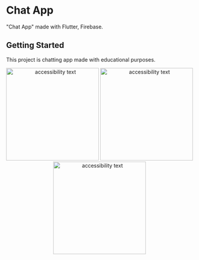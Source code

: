 # Chat App

"Chat App" made with Flutter, Firebase.

## Getting Started

This project is chatting app made with educational purposes.

<p align="center">
  <img src="https://drive.usercontent.google.com/download?id=1utRQVzkRKp-Vu9MMHj3IJhkJrh5JO-su" width="250" alt="accessibility text">
  <img src="https://drive.usercontent.google.com/download?id=1bk1GWZn2tcJOMSTkyOMmXAeurMRMHq_z" width="250" alt="accessibility text">
  <img src="https://drive.usercontent.google.com/download?id=1v2HVH9SWhwMkysnt5O3TVeVHEOzvuEzc" width="250" alt="accessibility text">  
</p>
